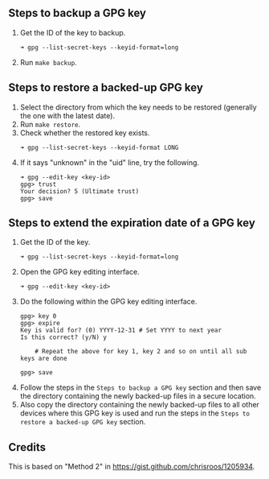 ## Steps to backup a GPG key

1. Get the ID of the key to backup.
   ```
   ➜ gpg --list-secret-keys --keyid-format=long
   ```
1. Run `make backup`.

## Steps to restore a backed-up GPG key

1. Select the directory from which the key needs to be restored (generally the
   one with the latest date).
1. Run `make restore`.
1. Check whether the restored key exists.
   ```
   ➜ gpg --list-secret-keys --keyid-format LONG
   ```
1. If it says "unknown" in the "uid" line, try the following.
   ```
   ➜ gpg --edit-key <key-id>
   gpg> trust
   Your decision? 5 (Ultimate trust)
   gpg> save
   ```

## Steps to extend the expiration date of a GPG key

1. Get the ID of the key.
   ```
   ➜ gpg --list-secret-keys --keyid-format=long
   ```
1. Open the GPG key editing interface.
   ```
   ➜ gpg --edit-key <key-id>
   ```
1. Do the following within the GPG key editing interface.
   ```
   gpg> key 0
   gpg> expire
   Key is valid for? (0) YYYY-12-31 # Set YYYY to next year
   Is this correct? (y/N) y

       # Repeat the above for key 1, key 2 and so on until all sub keys are done

   gpg> save
   ```
1. Follow the steps in the `Steps to backup a GPG key` section and then save the
   directory containing the newly backed-up files in a secure location.
1. Also copy the directory containing the newly backed-up files to all other
   devices where this GPG key is used and run the steps in the `Steps to restore
   a backed-up GPG key` section.

## Credits

This is based on "Method 2" in https://gist.github.com/chrisroos/1205934.
